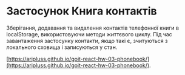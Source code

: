 # Застосунок Книга контактів

Зберігання, додавання та видалення контактів телефонної книги в localStorage,
використовуючи методи життєвого циклу. Під час завантаження застосунку контакти,
якщо такі є, зчитуються з локального сховища і записуються у стан.

[https://aripluss.github.io/goit-react-hw-03-phonebook/](https://aripluss.github.io/goit-react-hw-03-phonebook/).
